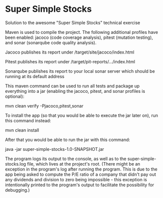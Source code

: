 # Super Simple Stocks
Solution to the awesome "Super Simple Stocks" technical exercise

Maven is used to compile the project. The following additional profiles have been enabled: jacoco (code coverage analysis), pitest (mutation testing), and sonar (sonarqube code quality analysis).

Jacoco publishes its report under /target/site/jacoco/index.html

Pitest publishes its report under /target/pit-reports/.../index.html

Sonarqube publishes its report to your local sonar server which should be running at its default address

This maven command can be used to run all tests and package up everything into a jar (enabling the jacoco, pitest, and sonar profiles is optional):

mvn clean verify -Pjacoco,pitest,sonar

To install the app (so that you would be able to execute the jar later on), run this command instead:

mvn clean install

After that you would be able to run the jar with this command:

java -jar super-simple-stocks-1.0-SNAPSHOT.jar

The program logs its output to the console, as well as to the super-simple-stocks.log file, which lives at the project's root. (There might be an exception in the program's log after running the program. This is due to the app being asked to compute the P/E ratio of a company that didn't pay out any dividends and division to zero being impossible - this exception is intentionally printed to the program's output to facilitate the possibility for debugging.)

